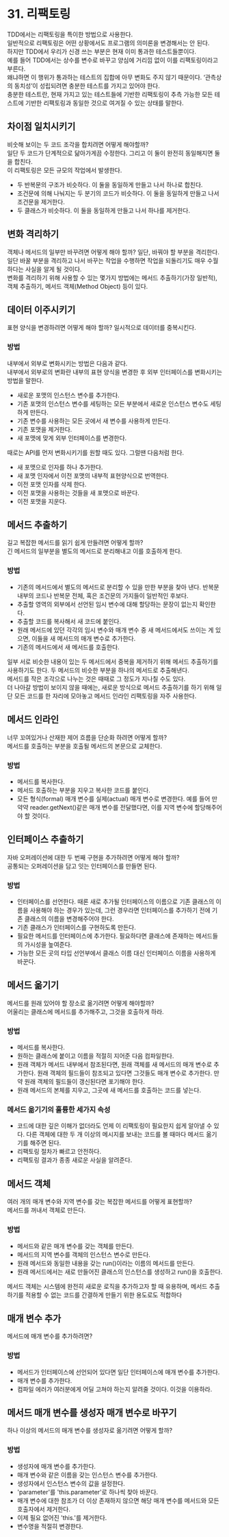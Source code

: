 # 31. 리팩토링
TDD에서는 리팩토링을 특이한 방법으로 사용한다.  
일반적으로 리팩토링은 어떤 상황에서도 프로그램의 의미론을 변경해서는 안 된다.  
하지만 TDD에서 우리가 신경 쓰는 부분은 현재 이미 통과한 테스트들뿐이다.  
예를 들어 TDD에서는 상수를 변수로 바꾸고 양심에 거리낌 없이 이를 리팩토링이라고 부른다.  
왜냐하면 이 행위가 통과하는 테스트의 집합에 아무 변화도 주지 않기 때문이다.
‘관측상의 동치성’이 성립되려면 충분한 테스트를 가지고 있어야 한다.  
충분한 테스트란, 현재 가지고 있는 테스트들에 기반한 리팩토링이 추측 가능한 모든 테스트에 기반한 리팩토링과 동일한 것으로 여겨질 수 있는 상태를 말한다.


## 차이점 일치시키기
비숫해 보이는 두 코드 조각을 합치려면 어떻게 해야할까?  
일단 두 코드가 단계적으로 닮아가게끔 수정한다. 그리고 이 둘이 완전히 동일해지면 둘을 합친다.  
이 리팩토링은 모든 규모의 작업에서 발생한다.
 - 두 반복문의 구조가 비슷하다. 이 둘을 동일하게 만들고 나서 하나로 합친다.
 - 조건문에 의해 나눠지는 두 분기의 코드가 비슷하다. 이 둘을 동일하게 만들고 나서 조건문을 제거한다.
 - 두 클래스가 비슷하다. 이 둘을 동일하게 만들고 나서 하나를 제거한다.


## 변화 격리하기
객체나 메서드의 일부만 바꾸려면 어떻게 해야 할까? 일단, 바꿔야 할 부분을 격리한다.  
일단 바꿀 부분을 격리하고 나서 바꾸는 작업을 수행하면 작업을 되돌리기도 매우 수월하다는 사실을 알게 될 것이다.  
변화를 격리하기 위해 사용할 수 있는 몇가지 방법에는 메서드 추출하기(가장 일반적), 객체 추출하기, 메서드 객체(Method Object) 등이 있다.


## 데이터 이주시키기
표현 양식을 변경하려면 어떻게 해야 할까? 일시적으로 데이터를 중복시킨다.

### 방법
내부에서 외부로 변화시키는 방법은 다음과 같다.  
내부에서 외부로의 변화란 내부의 표현 양식을 변경한 후 외부 인터페이스를 변화시키는 방법을 말한다.  
 - 새로운 포맷의 인스턴스 변수를 추가한다.
 - 기존 포맷의 인스턴스 변수를 세팅하는 모든 부분에서 새로운 인스턴스 변수도 세팅하게 만든다.
 - 기존 변수를 사용하는 모든 곳에서 새 변수를 사용하게 만든다.
 - 기존 포맷을 제거한다.
 - 새 포맷에 맞게 외부 인터페이스를 변경한다.

때로는 API를 먼저 변화시키기를 원할 때도 있다. 그럴땐 다음처럼 한다.
 - 새 포맷으로 인자를 하나 추가한다.
 - 새 포맷 인자에서 이전 포맷의 내부적 표현양식으로 번역한다.
 - 이전 포맷 인자를 삭제 한다.
 - 이전 포맷을 사용하는 것들을 새 포맷으로 바꾼다.
 - 이전 포맷을 지운다.


## 메서드 추출하기
길고 복잡한 메서드를 읽기 쉽게 만들려면 어떻게 할까?  
긴 메서드의 일부분을 별도의 메서드로 분리해내고 이를 호출하게 한다.

### 방법
 - 기존의 메서드에서 별도의 메서드로 분리할 수 있을 만한 부분을 찾아 낸다. 반복문 내부의 코드나 반복문 전체, 혹은 조건문의 가지들이 일반적인 후보다.
 - 추출할 영역의 외부에서 선언된 임시 변수에 대해 할당하는 문장이 없는지 확인한다.
 - 추출할 코드를 복사해서 새 코드에 붙인다.
 - 원래 메서드에 있던 각각의 임시 변수와 매개 변수 중 새 메서드에서도 쓰이는 게 있으면, 이들을 새 메서드의 매개 변수로 추가한다.
 - 기존의 메서드에서 새 메서드를 호출한다.

일부 서로 비슷한 내용이 있는 두 메서드에서 중복을 제거하기 위해 메서드 추출하기를 사용하기도 한다. 두 메서드의 비슷한 부분을 하나의 메서드로 추출해낸다.  
메서드를 작은 조각으로 나누는 것은 때때로 그 정도가 지나칠 수도 있다.  
더 나아갈 방법이 보이지 않을 때에는, 새로운 방식으로 메서드 추출하기를 하기 위해 일단 모든 코드를 한 자리에 모아놓고 메서드 인라인 리팩토링을 자주 사용한다.


## 메서드 인라인
너무 꼬여있거나 산재한 제어 흐름을 단순화 하려면 어떻게 할까?  
메서드를 호출하는 부분을 호출될 메서드의 본문으로 교체한다.

### 방법
 - 메서드를 복사한다.
 - 메서드 호출하는 부분을 지우고 복사한 코드를 붙인다.
 - 모든 형식(formal) 매개 변수를 실제(actual) 매개 변수로 변경한다. 예를 들어 만약약 reader.getNext()같은 매개 변수를 전달했다면, 이를 지역 변수에 할당해주어야 할 것이다.


## 인터페이스 추출하기
자바 오퍼레이션에 대한 두 번째 구현을 추가하려면 어떻게 해야 할까?  
공통되는 오퍼레이션을 담고 잇는 인터페이스를 만들면 된다.

### 방법
 - 인터페이스를 선언한다. 때론 새로 추가될 인터페이스의 이름으로 기존 클래스의 이름을 사용해야 하는 경우가 있는데, 그런 경우라면 인터페이스를 추가하기 전에 기존 클래스의 이름을 변경해주어야 한다.
 - 기존 클래스가 인터페이스를 구현하도록 만든다.
 - 필요한 메서드를 인터페이스에 추가한다. 필요하다면 클래스에 존재하는 메서드들의 가시성을 높여준다.
 - 가능한 모든 곳의 타입 선언부에서 클래스 이름 대신 인터페이스 이름을 사용하게 바꾼다.


## 메서드 옮기기
메서드를 원래 있어야 할 장소로 옮기려면 어떻게 해야할까?  
어울리는 클래스에 메서드를 추가해주고, 그것을 호출하게 하라.

### 방법
 - 메서드를 복사한다.
 - 원하는 클래스에 붙이고 이름을 적절히 지어준 다음 컴파일한다.
 - 원래 객체가 메서드 내부에서 참조된다면, 원래 객체를 새 메서드의 매개 변수로 추가한다. 원래 객체의 필드들이 참조되고 있다면 그것들도 매개 변수로 추가한다. 만약 원래 객체의 필드들이 갱신된다면 포기해야 한다.
 - 원래 메서드의 본체를 지우고, 그곳에 새 메서드를 호출하는 코드를 넣는다.

### 메서드 옮기기의 훌륭한 세가지 속성
 - 코드에 대한 깊은 이해가 없더라도 언제 이 리팩토링이 필요한지 쉽게 알아낼 수 있다. 다른 객체에 대한 두 개 이상의 메시지를 보내는 코드를 볼 때마다 메서드 옮기기를 해주면 된다.
 - 리팩토링 절차가 빠르고 안전하다.
 - 리팩토링 결과가 종종 새로운 사실을 알려준다.


## 메서드 객체
여러 개의 매개 변수와 지역 변수를 갖는 복잡한 메서드를 어떻게 표현할까?  
메서드를 꺼내서 객체로 만든다.

### 방법
 - 메서드와 같은 매개 변수를 갖는 객체를 만든다.
 - 메서드의 지역 변수를 객체의 인스턴스 변수로 만든다.
 - 원래 메서드와 동일한 내용을 갖는 run()이라는 이름의 메서드를 만든다.
 - 원래 메서드에서는 새로 만들어진 클래스의 인스턴스를 생성하고 run()을 호출한다.

메서드 객체는 시스템에 완전히 새로운 로직을 추가하고자 할 때 유용하며, 메서드 추출하기를 적용할 수 없는 코드를 간결하게 만들기 위한 용도로도 적합하다


## 매개 변수 추가
메서드에 매개 변수를 추가하려면?

### 방법
 - 메서드가 인터페이스에 선언되어 있다면 일단 인터페이스에 매개 변수를 추가한다.
 - 매개 변수를 추가한다.
 - 컴파일 에러가 여러분에게 어딜 고쳐야 하는지 알려줄 것이다. 이것을 이용하라.


## 메서드 매개 변수를 생성자 매개 변수로 바꾸기
하나 이상의 메서드의 매개 변수를 생성자로 옮기려면 어떻게 할까?

### 방법
 - 생성자에 매개 변수를 추가한다.
 - 매개 변수와 같은 이름을 갖는 인스턴스 변수를 추가한다.
 - 생성자에서 인스턴스 변수의 값을 설정한다.
 - 'parameter'를 'this.parameter'로 하나씩 찾아 바꾼다.
 - 매개 변수에 대한 참조가 더 이상 존재하지 않으면 해당 매개 변수를 메서드와 모든 호출자에서 제거한다.
 - 이제 필요 없어진 'this.'를 제거한다.
 - 변수명을 적절히 변경한다.
